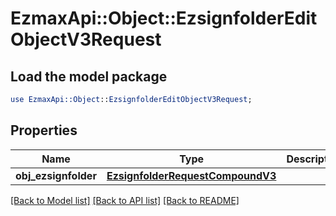# EzmaxApi::Object::EzsignfolderEditObjectV3Request

## Load the model package
```perl
use EzmaxApi::Object::EzsignfolderEditObjectV3Request;
```

## Properties
Name | Type | Description | Notes
------------ | ------------- | ------------- | -------------
**obj_ezsignfolder** | [**EzsignfolderRequestCompoundV3**](EzsignfolderRequestCompoundV3.md) |  | 

[[Back to Model list]](../README.md#documentation-for-models) [[Back to API list]](../README.md#documentation-for-api-endpoints) [[Back to README]](../README.md)


